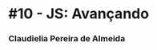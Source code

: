 # #10 - JS: Avançando

### Claudielia Pereira de Almeida 

[comment]: <> (Claudielia Pereira de Almeida)